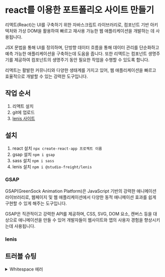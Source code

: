 # react를 이용한 포트폴리오 사이트 만들기
리액트(React)는 UI를 구축하기 위한 자바스크립트 라이브러리로, 컴포넌트 기반 아키텍처와 가상 DOM을 활용하여 빠르고 재사용 가능한 웹 애플리케이션을 개발하는 데 사용됩니다.   
   
JSX 문법을 통해 UI를 정의하며, 단방향 데이터 흐름을 통해 데이터 관리를 단순화하고 예측 가능한 애플리케이션을 구축하는데 도움을 줍니다. 또한 리액트는 컴포넌트 생명주기를 제공하여 컴포넌트의 생명주기 동안 필요한 작업을 수행할 수 있도록 합니다.   
   
리액트는 활발한 커뮤니티와 다양한 생태계를 가지고 있어, 웹 애플리케이션을 빠르고 효율적으로 개발할 수 있는 강력한 도구입니다.   
   
## 작업 순서
1. 리액트 설치
2. git에 업로드
3. [lenis 사이트](https://github.com/studio-freight/lenis)

## 설치
1. react 설치 `npx create-react-app 프로젝트 이름`
2. gsap 설치 `npm i gsap`
3. sass 설치 `npm i sass`
4. lenis 설치 `npm i @studio-freight/lenis`

### GSAP
GSAP(GreenSock Animation Platform)은 JavaScript 기반의 강력한 애니메이션 라이브러리로, 웹페이지 및 웹 애플리케이션에서 다양한 동적 애니메이션 효과를 쉽게 구현할 수 있게 해주는 도구입니다.    
   
GSAP은 직관적이고 강력한 API를 제공하며, CSS, SVG, DOM 요소, 캔버스 등을 대상으로 애니메이션을 만들 수 있어 개발자들이 웹사이트와 앱의 사용자 경험을 향상시키는데 사용됩니다.   

### lenis


## 트러블 슈팅
<details>
<summary>Whitespace 에러</summary>
유닉스 시스템에서는 한 줄의 끝이 LF(Line Feed)로 이루어지는 반면,   
윈도우에서는 줄 하나가 CR(Carriage Return)와 LF(Line Feed), 즉 CRLF로   이루어지는데, Git이 이 둘 중 어느 쪽을 선택할지 혼란이 온 것이다. 

해결방법   
`git config --global core.autocrlf true // 시스템 전체에 적용`   
`git config core.autocrlf true // 해당 프로젝트에만 적용`   

에러 메시지 끄기
`git config --global core.safecrlf false`
</details>
